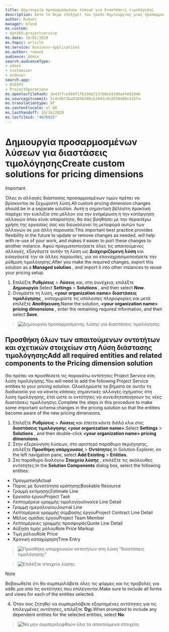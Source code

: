 ```yaml
---
title: Δημιουργία προσαρμοσμένων λύσεων για διαστάσεις τιμολόγησης
description: Αυτό το θέμα επεξηγεί τον τρόπο δημιουργίας μιας προσαρμοσμένης λύσης κατά τη δημιουργία προσαρμοσμένων διαστάσεων τιμολόγησης.
author: Rumant
manager: kfend
ms.custom:
- dyn365-projectservice
ms.date: 10/01/2020
ms.topic: article
ms.service: business-applications
ms.author: rumant
audience: Admin
search.audienceType:
- admin
- customizer
- enduser
search.app:
- D365PS
- ProjectOperations
ms.openlocfilehash: 3e437fce5b9f1fb330a713788e24100a4fe02948
ms.sourcegitcommit: 5c4c9bf3ba018562d6cb3443c01d550489c415fa
ms.translationtype: HT
ms.contentlocale: el-GR
ms.lasthandoff: 10/16/2020
ms.locfileid: "4076925"
---
```

# <a name="create-custom-solutions-for-pricing-dimensions"></a><span data-ttu-id="cb973-103">Δημιουργία προσαρμοσμένων λύσεων για διαστάσεις τιμολόγησης</span><span class="sxs-lookup"><span data-stu-id="cb973-103">Create custom solutions for pricing dimensions</span></span>

> [!IMPORTANT]
> <span data-ttu-id="cb973-104">Όλες οι αλλαγές διάστασης προσαρμοσμένων τιμών πρέπει να βρίσκονται σε ξεχωριστή λύση.</span><span class="sxs-lookup"><span data-stu-id="cb973-104">All custom pricing dimension changes should be in a separate solution.</span></span> <span data-ttu-id="cb973-105">Αυτή η σημαντική βέλτιστη πρακτική παρέχει την ευελιξία στο μέλλον για την ενημέρωση ή την κατάργηση αλλαγών όπου είναι απαραίτητο, θα σας βοηθήσει με την περαιτέρω χρήση της εργασίας σας και διευκολύνει τη μεταφορά αυτών των αλλαγών σε μια άλλη παρουσία.</span><span class="sxs-lookup"><span data-stu-id="cb973-105">This important best practice provides flexibility in the future to update or remove changes as needed, will help with re-use of your work, and makes it easier to port these changes to another instance.</span></span> <span data-ttu-id="cb973-106">Αφού πραγματοποιήσετε όλες τις απαιτούμενες αλλαγές, εξαγάγετε αυτήν τη λύση ως **Διαχειριζόμενη λύση** και εισαγάγετέ την σε άλλες παρουσίες, για να επαναχρησιμοποιήσετε την ρύθμιση τιμολόγησης.</span><span class="sxs-lookup"><span data-stu-id="cb973-106">After you make the required changes, export this solution as a **Managed solution** , and import it into other instances to reuse your pricing setup.</span></span>

1. <span data-ttu-id="cb973-107">Επιλέξτε **Ρυθμίσεις** > **Λύσεις** και, στη συνέχεια, επιλέξτε **Δημιουργία**.</span><span class="sxs-lookup"><span data-stu-id="cb973-107">Select **Settings** > **Solutions** , and then select **New**.</span></span> 
2. <span data-ttu-id="cb973-108">Ονομάστε τη λύση, **\<your organization name> διαστάσεις τιμολόγησης** , καταχωρίστε τις υπόλοιπες πληροφορίες και μετά επιλέξτε **Αποθήκευση**.</span><span class="sxs-lookup"><span data-stu-id="cb973-108">Name the solution, **\<your organization name> pricing dimensions** , enter the remaining required information, and then select **Save**.</span></span>

> ![Δημιουργία προσαρμοσμένης λύσης για διαστάσεις τιμολόγησης](media/Creation-of-custom-pricing-dimension-solution.PNG)
  
## <a name="add-all-required-entities-and-related-components-to-the-pricing-dimension-solution"></a><span data-ttu-id="cb973-110">Προσθήκη όλων των απαιτούμενων οντοτήτων και σχετικών στοιχείων στη Λύση διάστασης τιμολόγησης</span><span class="sxs-lookup"><span data-stu-id="cb973-110">Add all required entities and related components to the Pricing dimension solution</span></span>
<span data-ttu-id="cb973-111">Θα πρέπει να προσθέσετε τις παρακάτω οντότητες Project Service στη λύση τιμολόγησης.</span><span class="sxs-lookup"><span data-stu-id="cb973-111">You will need to add the following Project Service entities to your pricing solution.</span></span> <span data-ttu-id="cb973-112">Ολοκληρώστε τα βήματα σε αυτήν τη διαδικασία για να κάνετε κάποιες σημαντικές αλλαγές σχήματος στη λύση τιμολόγησης, έτσι ώστε οι οντότητες να συνειδητοποιήσουν τις νέες διαστάσεις τιμολόγησης.</span><span class="sxs-lookup"><span data-stu-id="cb973-112">Complete the steps in this procedure to make some important schema changes in the pricing solution so that the entities become aware of the new pricing dimensions.</span></span>

1. <span data-ttu-id="cb973-113">Επιλέξτε **Ρυθμίσεις** > **Λύσεις** και έπειτα κάντε διπλό κλικ στις **διαστάσεις τιμολόγησης \<your organization name>**.</span><span class="sxs-lookup"><span data-stu-id="cb973-113">Select **Settings** > **Solutions** , and then double-click **\<your organization name> pricing dimensions**.</span></span> 
2. <span data-ttu-id="cb973-114">Στην εξερεύνηση λύσεων, στο αριστερό παράθυρο περιήγησης, επιλέξτε **Προσθήκη υπάρχουσας** > **Οντότητες**.</span><span class="sxs-lookup"><span data-stu-id="cb973-114">In Solution Explorer, on the left navigation pane, select **Add Existing** > **Entities**.</span></span>
3. <span data-ttu-id="cb973-115">Στο παράθυρο διαλόγου **Στοιχεία λύσης** , επιλέξτε τις ακόλουθες οντότητες:</span><span class="sxs-lookup"><span data-stu-id="cb973-115">In the **Solution Components** dialog box, select the following entities:</span></span>

- <span data-ttu-id="cb973-116">Πραγματική</span><span class="sxs-lookup"><span data-stu-id="cb973-116">Actual</span></span>
- <span data-ttu-id="cb973-117">Πόρος με δυνατότητα κράτησης</span><span class="sxs-lookup"><span data-stu-id="cb973-117">Bookable Resource</span></span>
- <span data-ttu-id="cb973-118">Γραμμή εκτίμησης</span><span class="sxs-lookup"><span data-stu-id="cb973-118">Estimate Line</span></span>
- <span data-ttu-id="cb973-119">Εργασία έργου</span><span class="sxs-lookup"><span data-stu-id="cb973-119">Project Task</span></span>
- <span data-ttu-id="cb973-120">Λεπτομέρεια γραμμής τιμολογίου</span><span class="sxs-lookup"><span data-stu-id="cb973-120">Invoice Line Detail</span></span>
- <span data-ttu-id="cb973-121">Γραμμή ημερολογίου</span><span class="sxs-lookup"><span data-stu-id="cb973-121">Journal Line</span></span>
- <span data-ttu-id="cb973-122">Λεπτομέρεια γραμμής σύμβασης έργου</span><span class="sxs-lookup"><span data-stu-id="cb973-122">Project Contract Line Detail</span></span>
- <span data-ttu-id="cb973-123">Μέλος ομάδας έργου</span><span class="sxs-lookup"><span data-stu-id="cb973-123">Project Team Member</span></span>
- <span data-ttu-id="cb973-124">Λεπτομέρειες γραμμής προσφοράς</span><span class="sxs-lookup"><span data-stu-id="cb973-124">Quote Line Detail</span></span>
- <span data-ttu-id="cb973-125">Αύξηση τιμής ρόλου</span><span class="sxs-lookup"><span data-stu-id="cb973-125">Role Price Markup</span></span>
- <span data-ttu-id="cb973-126">Τιμή ρόλου</span><span class="sxs-lookup"><span data-stu-id="cb973-126">Role Price</span></span> 
- <span data-ttu-id="cb973-127">Χρονική καταχώρηση</span><span class="sxs-lookup"><span data-stu-id="cb973-127">Time Entry</span></span> 

> ![Προσθήκη υπαρχουσών οντοτήτων στη λύση "διαστάσεις τιμολόγησης"](media/Existing-entities-to-PD-solution.png)

> ![Επιλέξτε στοιχεία λύσης](media/Dimension-Components.png)

> [!NOTE]
> <span data-ttu-id="cb973-130">Βεβαιωθείτε ότι θα συμπεριλάβετε όλες τις φόρμες και τις προβολές για κάθε μια από τις οντότητες που επιλέγονται.</span><span class="sxs-lookup"><span data-stu-id="cb973-130">Make sure to include all forms and views for each of the entities selected.</span></span>

4. <span data-ttu-id="cb973-131">Όταν σας ζητηθεί να συμπεριλάβετε εξαρτημένες οντότητες για τις επιλεγμένες οντότητες, επιλέξτε **Όχι**.</span><span class="sxs-lookup"><span data-stu-id="cb973-131">When prompted to include any dependent entities for the selected entities, select **No**.</span></span>

> ![Να μην συμπεριληφθούν όλα τα απαιτούμενα στοιχεία.](media/Do-not-include-required.png)


